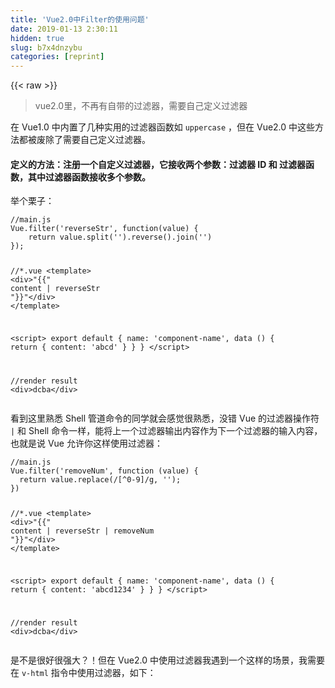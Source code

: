 ```yaml
---
title: 'Vue2.0中Filter的使用问题' 
date: 2019-01-13 2:30:11
hidden: true
slug: b7x4dnzybu
categories: [reprint]
---
```


{{< raw >}}

                    
<blockquote><p>vue2.0里，不再有自带的过滤器，需要自己定义过滤器</p></blockquote>
<p>在 Vue1.0 中内置了几种实用的过滤器函数如 <code>uppercase</code> ，但在 Vue2.0 中这些方法都被废除了需要自己定义过滤器。</p>
<h4>定义的方法：注册一个自定义过滤器，它接收两个参数：过滤器 ID 和 过滤器函数，其中过滤器函数接收多个参数。</h4>
<p>举个栗子：</p>
<div class="widget-codetool" style="display:none;">
      <div class="widget-codetool--inner">
      <span class="selectCode code-tool" data-toggle="tooltip" data-placement="top" title="" data-original-title="全选"></span>
      <span type="button" class="copyCode code-tool" data-toggle="tooltip" data-placement="top" data-clipboard-text="//main.js
Vue.filter('reverseStr', function(value) {
    return value.split('').reverse().join('')
});

//*.vue
<template>
    <div>"{{" content | reverseStr "}}"</div>
</template>

<script>
export default {
  name: 'component-name',
  data () {
    return {
      content: 'abcd'
    }
  }
}
</script>

//render result
<div>dcba</div>" title="" data-original-title="复制"></span>
      <span type="button" class="saveToNote code-tool" data-toggle="tooltip" data-placement="top" title="" data-original-title="放进笔记"></span>
      </div>
      </div><pre class="javascript hljs"><code class="javascript"><span class="hljs-comment">//main.js</span>
Vue.filter(<span class="hljs-string">'reverseStr'</span>, <span class="hljs-function"><span class="hljs-keyword">function</span>(<span class="hljs-params">value</span>) </span>{
    <span class="hljs-keyword">return</span> value.split(<span class="hljs-string">''</span>).reverse().join(<span class="hljs-string">''</span>)
});

<span class="hljs-comment">//*.vue</span>
&lt;template&gt;
    <span class="xml"><span class="hljs-tag">&lt;<span class="hljs-name">div</span>&gt;</span>"{{" content | reverseStr "}}"<span class="hljs-tag">&lt;/<span class="hljs-name">div</span>&gt;</span></span>
&lt;<span class="hljs-regexp">/template&gt;

&lt;script&gt;
export default {
  name: 'component-name',
  data () {
    return {
      content: 'abcd'
    }
  }
}
&lt;/</span>script&gt;

<span class="hljs-comment">//render result</span>
&lt;div&gt;dcba&lt;<span class="hljs-regexp">/div&gt;</span></code></pre>
<p>看到这里熟悉 Shell 管道命令的同学就会感觉很熟悉，没错 Vue 的过滤器操作符 <code>|</code> 和 Shell 命令一样，能将上一个过滤器输出内容作为下一个过滤器的输入内容，也就是说 Vue 允许你这样使用过滤器：</p>
<div class="widget-codetool" style="display:none;">
      <div class="widget-codetool--inner">
      <span class="selectCode code-tool" data-toggle="tooltip" data-placement="top" title="" data-original-title="全选"></span>
      <span type="button" class="copyCode code-tool" data-toggle="tooltip" data-placement="top" data-clipboard-text="//main.js
Vue.filter('removeNum', function (value) {
  return value.replace(/[^0-9]/g, '');
})

//*.vue
<template>
    <div>"{{" content | reverseStr | removeNum "}}"</div>
</template>

<script>
export default {
  name: 'component-name',
  data () {
    return {
      content: 'abcd1234'
    }
  }
}
</script>

//render result
<div>dcba</div>" title="" data-original-title="复制"></span>
      <span type="button" class="saveToNote code-tool" data-toggle="tooltip" data-placement="top" title="" data-original-title="放进笔记"></span>
      </div>
      </div><pre class="javascript hljs"><code class="javascript"><span class="hljs-comment">//main.js</span>
Vue.filter(<span class="hljs-string">'removeNum'</span>, <span class="hljs-function"><span class="hljs-keyword">function</span> (<span class="hljs-params">value</span>) </span>{
  <span class="hljs-keyword">return</span> value.replace(<span class="hljs-regexp">/[^0-9]/g</span>, <span class="hljs-string">''</span>);
})

<span class="hljs-comment">//*.vue</span>
&lt;template&gt;
    <span class="xml"><span class="hljs-tag">&lt;<span class="hljs-name">div</span>&gt;</span>"{{" content | reverseStr | removeNum "}}"<span class="hljs-tag">&lt;/<span class="hljs-name">div</span>&gt;</span></span>
&lt;<span class="hljs-regexp">/template&gt;

&lt;script&gt;
export default {
  name: 'component-name',
  data () {
    return {
      content: 'abcd1234'
    }
  }
}
&lt;/</span>script&gt;

<span class="hljs-comment">//render result</span>
&lt;div&gt;dcba&lt;<span class="hljs-regexp">/div&gt;</span></code></pre>
<p>是不是很好很强大？！但在 Vue2.0 中使用过滤器我遇到一个这样的场景，我需要在 <code>v-html</code> 指令中使用过滤器，如下：</p>
<div class="widget-codetool" style="display:none;">
      <div class="widget-codetool--inner">
      <span class="selectCode code-tool" data-toggle="tooltip" data-placement="top" title="" data-original-title="全选"></span>
      <span type="button" class="copyCode code-tool" data-toggle="tooltip" data-placement="top" data-clipboard-text="//*.vue
<template>
    <div class=&quot;markdown&quot; :v-html=&quot;content | marked&quot;></div>
</template>

<script>
export default {
  name: 'component-name',
  data () {
    return {
      content: '## 标题**哈哈**'
    }
  }
}
</script>" title="" data-original-title="复制"></span>
      <span type="button" class="saveToNote code-tool" data-toggle="tooltip" data-placement="top" title="" data-original-title="放进笔记"></span>
      </div>
      </div><pre class="javascript hljs"><code class="javascript"><span class="hljs-comment">//*.vue</span>
&lt;template&gt;
    <span class="xml"><span class="hljs-tag">&lt;<span class="hljs-name">div</span> <span class="hljs-attr">class</span>=<span class="hljs-string">"markdown"</span> <span class="hljs-attr">:v-html</span>=<span class="hljs-string">"content | marked"</span>&gt;</span><span class="hljs-tag">&lt;/<span class="hljs-name">div</span>&gt;</span></span>
&lt;<span class="hljs-regexp">/template&gt;

&lt;script&gt;
export default {
  name: 'component-name',
  data () {
    return {
      content: '## 标题**哈哈**'
    }
  }
}
&lt;/</span>script&gt;</code></pre>
<h4>这种写法在 Vue1.0 中并没有问题，但是在 Vue2.0 中抛出错误：</h4>
<blockquote><p>property or method "marked" is not defined on the instance but referenced during render. Make sure to declare reactive data properties in the data option</p></blockquote>
<p>最终查阅官方文档给出的解释是：</p>
<blockquote><p>Filters can now only be used inside text interpolations ("{{""}}" tags). In the past we've found using filters with directives such as v-model, v-on etc. led to more complexity than convenience, and for list filtering on v-for it is more appropriate to move that logic into JavaScript as computed properties.</p></blockquote>
<p>也就是说过滤器现在只能用在两个地方：<strong>mustache 插值和</strong> <code>v-bind</code> <strong>表达式</strong>。在 <code>v-model</code> 、<code>v-on</code> 、<code>v-for</code> 等指令时 Vue 还是推荐我们将该逻辑通过 <code>computed</code>  来计算属性。所以我们需要进行改写：</p>
<div class="widget-codetool" style="display:none;">
      <div class="widget-codetool--inner">
      <span class="selectCode code-tool" data-toggle="tooltip" data-placement="top" title="" data-original-title="全选"></span>
      <span type="button" class="copyCode code-tool" data-toggle="tooltip" data-placement="top" data-clipboard-text="<template>
    <div class=&quot;markdown&quot;>"{{" markedContent "}}"</div>
</template>

<script>
export default {
  name: 'component-name',
  data () {
    return {
      content: '## 标题**哈哈**'
    }
  },
  computed: {
    markedContent () {
      return marked(content)
    }
  }
}
</script>" title="" data-original-title="复制"></span>
      <span type="button" class="saveToNote code-tool" data-toggle="tooltip" data-placement="top" title="" data-original-title="放进笔记"></span>
      </div>
      </div><pre class="javascript hljs"><code class="javascript">&lt;template&gt;
    <span class="xml"><span class="hljs-tag">&lt;<span class="hljs-name">div</span> <span class="hljs-attr">class</span>=<span class="hljs-string">"markdown"</span>&gt;</span>"{{" markedContent "}}"<span class="hljs-tag">&lt;/<span class="hljs-name">div</span>&gt;</span></span>
&lt;<span class="hljs-regexp">/template&gt;

&lt;script&gt;
export default {
  name: 'component-name',
  data () {
    return {
      content: '## 标题**哈哈**'
    }
  },
  computed: {
    markedContent () {
      return marked(content)
    }
  }
}
&lt;/</span>script&gt;</code></pre>
<p>gayHub: <a href="https://github.com/yanm1ng" rel="nofollow noreferrer" target="_blank">https://github.com/yanm1ng</a></p>

                
{{< /raw >}}

# 版权声明
本文资源来源互联网，仅供学习研究使用，版权归该资源的合法拥有者所有，

本文仅用于学习、研究和交流目的。转载请注明出处、完整链接以及原作者。

原作者若认为本站侵犯了您的版权，请联系我们，我们会立即删除！

## 原文标题
Vue2.0中Filter的使用问题

## 原文链接
[https://segmentfault.com/a/1190000009610801](https://segmentfault.com/a/1190000009610801)

